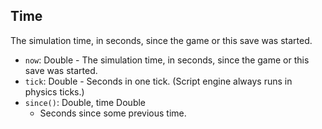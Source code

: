 ## Time

The simulation time, in seconds, since the game or this save was started.

- `now`: Double - The simulation time, in seconds, since the game or this save was started.
- `tick`: Double - Seconds in one tick. (Script engine always runs in physics ticks.)
- `since()`: Double, time Double
  - Seconds since some previous time.
